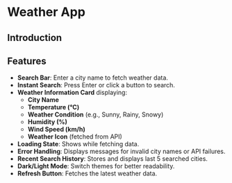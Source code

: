 # Weather App

## Introduction

## Features
- **Search Bar**: Enter a city name to fetch weather data.
- **Instant Search**: Press Enter or click a button to search.
- **Weather Information Card** displaying:
  - **City Name**
  - **Temperature (°C)**
  - **Weather Condition** (e.g., Sunny, Rainy, Snowy)
  - **Humidity (%)**
  - **Wind Speed (km/h)**
  - **Weather Icon** (fetched from API)
- **Loading State**: Shows while fetching data.
- **Error Handling**: Displays messages for invalid city names or API failures.
- **Recent Search History**: Stores and displays last 5 searched cities.
- **Dark/Light Mode**: Switch themes for better readability.
- **Refresh Button**: Fetches the latest weather data.
